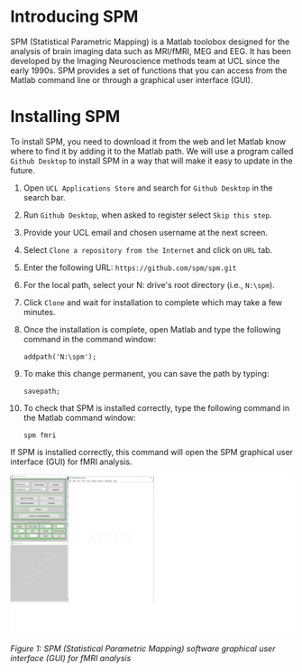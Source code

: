 # Introducing SPM

SPM (Statistical Parametric Mapping) is a Matlab toolobox designed for the analysis of brain imaging data such as MRI/fMRI, MEG and EEG. It has been developed by the Imaging Neuroscience methods team at UCL since the early 1990s. SPM provides a set of functions that you can access from the Matlab command line or through a graphical user interface (GUI).

# Installing SPM

To install SPM, you need to download it from the web and let Matlab know where to find it by adding it to the Matlab path. We will use a program called `Github Desktop` to install SPM in a way that will make it easy to update in the future. 

1. Open `UCL Applications Store` and search for `Github Desktop` in the search bar. 
2. Run `Github Desktop`, when asked to register select `Skip this step`.
3. Provide your UCL email and chosen username at the next screen.
4. Select `Clone a repository from the Internet` and click on `URL` tab.
5. Enter the following URL: `https://github.com/spm/spm.git`
4. For the local path, select your N: drive's root directory (i.e., `N:\spm`).
5. Click `Clone` and wait for installation to complete which may take a few minutes.
6. Once the installation is complete, open Matlab and type the following command in the command window:

   ```
   addpath('N:\spm');
   ```
7. To make this change permanent, you can save the path by typing:

   ```
   savepath;
   ```
8. To check that SPM is installed correctly, type the following command in the Matlab command window:

   ```
   spm fmri
   ```
If SPM is installed correctly, this command will open the SPM graphical user interface (GUI) for fMRI analysis.

![SPM GUI](./spm_gui.png)

*Figure 1: SPM (Statistical Parametric Mapping) software graphical user interface (GUI) for fMRI analysis*